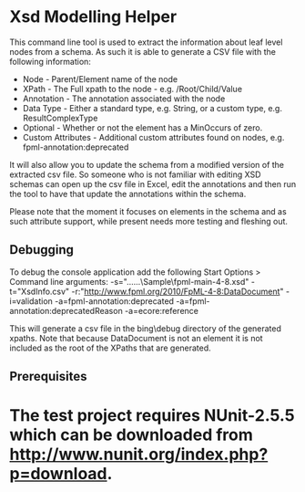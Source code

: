 Xsd Modelling Helper
===================

This command line tool is used to extract the information about leaf level nodes from a schema. 
As such it is able to generate a CSV file with the following information:
 * Node - Parent/Element name of the node
 * XPath - The Full xpath to the node - e.g. /Root/Child/Value
 * Annotation - The annotation associated with the node
 * Data Type - Either a standard type, e.g. String, or a custom type, e.g. ResultComplexType
 * Optional - Whether or not the element has a MinOccurs of zero.
 * Custom Attributes - Additional custom attributes found on nodes, e.g. fpml-annotation:deprecated

It will also allow you to update the schema from a modified version of the extracted csv file. So someone who
is not familiar with editing XSD schemas can open up the csv file in Excel, edit the annotations and then run
the tool to have that update the annotations within the schema.

Please note that the moment it focuses on elements in the schema and as such attribute support, while present needs
more testing and fleshing out.

Debugging
---------
To debug the console application add the following Start Options > Command line arguments:
-s="..\..\..\Sample\fpml-main-4-8.xsd" -t="XsdInfo.csv" -r:"http://www.fpml.org/2010/FpML-4-8:DataDocument" -i=validation -a=fpml-annotation:deprecated -a=fpml-annotation:deprecatedReason -a=ecore:reference

This will generate a csv file in the bing\debug directory of the generated xpaths. Note that because DataDocument is not an element it
is not included as the root of the XPaths that are generated.

Prerequisites
-------------
# The test project requires NUnit-2.5.5 which can be downloaded from http://www.nunit.org/index.php?p=download.


